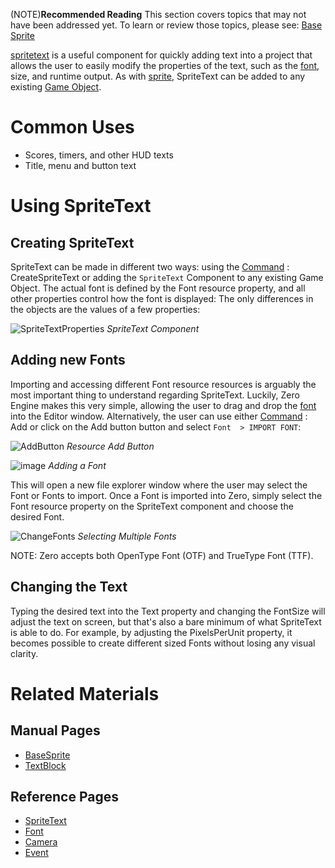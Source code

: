 (NOTE)**Recommended Reading**  This section covers topics that may not have been addressed yet. To learn or review those topics, please see: [Base Sprite](https://github.com/zeroengineteam/ZeroDocs/zero_editor_documentation/zeromanual/graphics/sprites/basesprite.markdown)

[spritetext](https://github.com/zeroengineteam/ZeroDocs/zero_editor_documentation/code_reference/class_reference/spritetext.markdown) is a useful component for quickly adding text into a project that allows the user to easily modify the properties of the text, such as the [font](https://github.com/zeroengineteam/ZeroDocs/zero_editor_documentation/zeromanual/architecture/resources/font.markdown), size, and runtime output. As with [sprite](https://github.com/zeroengineteam/ZeroDocs/zero_editor_documentation/code_reference/class_reference/sprite.markdown), SpriteText can be added to any existing [Game Object](https://github.com/zeroengineteam/ZeroDocs/zero_editor_documentation/zeromanual/architecture/cogs/gameobjectsconcept.markdown). 

 # Common Uses
 - Scores, timers, and other HUD texts
 - Title, menu and button text

 # Using SpriteText
 ## Creating SpriteText
SpriteText can be made in different two ways: using the [Command](https://github.com/zeroengineteam/ZeroDocs/zero_editor_documentation/ZeroManual/Editor/EditorCommands/Commands.markdown) : CreateSpriteText  or adding the `SpriteText` Component to any existing Game Object. The actual font is defined by the Font resource property, and all other properties control how the font is displayed:  The only differences in the objects are the values of a few properties:



![SpriteTextProperties](https://media.githubusercontent.com/media/zeroengineteam/ZeroFiles/master/doc_files/47818.png) *SpriteText Component*


 ## Adding new Fonts
Importing and accessing different Font resource resources is arguably the most important thing to understand regarding SpriteText. Luckily, Zero Engine makes this very simple, allowing the user to drag and drop the [font](https://github.com/zeroengineteam/ZeroDocs/zero_editor_documentation/zeromanual/architecture/resources/font.markdown) into the Editor window. Alternatively, the user can use either [Command](https://github.com/zeroengineteam/ZeroDocs/zero_editor_documentation/ZeroManual/Editor/EditorCommands/Commands.markdown) : Add  or click on the Add button button and select `Font  > IMPORT FONT`:



![AddButton](https://media.githubusercontent.com/media/zeroengineteam/ZeroFiles/master/doc_files/47820.png) *Resource Add Button*




![image](https://media.githubusercontent.com/media/zeroengineteam/ZeroFiles/master/doc_files/45994.png) *Adding a Font*


This will open a new file explorer window where the user may select the Font or Fonts to import. Once a Font is imported into Zero, simply select the Font resource property on the SpriteText component and choose the desired Font.



![ChangeFonts](https://media.githubusercontent.com/media/zeroengineteam/ZeroFiles/master/doc_files/47827.gif) *Selecting Multiple Fonts*


NOTE: Zero accepts both OpenType Font (OTF) and TrueType Font (TTF).


 ## Changing the Text
Typing the desired text into the Text  property and changing the FontSize  will adjust the text on screen, but that's also a bare minimum of what SpriteText is able to do. For example, by adjusting the PixelsPerUnit  property, it becomes possible to create different sized Fonts without losing any visual clarity.

 # Related Materials
 ## Manual Pages
- [BaseSprite](https://github.com/zeroengineteam/ZeroDocs/zero_editor_documentation/zeromanual/graphics/sprites/basesprite.markdown)
- [TextBlock](https://github.com/zeroengineteam/ZeroDocs/zero_editor_documentation/zeromanual/architecture/resources/textblock.markdown)

 ## Reference Pages
- [SpriteText](https://github.com/zeroengineteam/ZeroDocs/zero_editor_documentation/code_reference/class_reference/SpriteText.markdown)
- [Font](https://github.com/zeroengineteam/ZeroDocs/zero_editor_documentation/code_reference/class_reference/Font.markdown)
- [Camera](https://github.com/zeroengineteam/ZeroDocs/zero_editor_documentation/code_reference/class_reference/Camera.markdown)
- [Event](https://github.com/zeroengineteam/ZeroDocs/zero_editor_documentation/code_reference/class_reference/Event.markdown) 

 